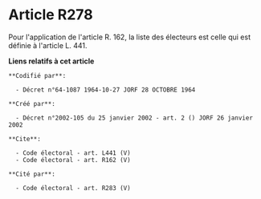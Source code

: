 # Article R278

Pour l'application de l'article R. 162, la liste des électeurs est celle qui est définie à l'article L. 441.

**Liens relatifs à cet article**

	**Codifié par**:

	  - Décret n°64-1087 1964-10-27 JORF 28 OCTOBRE 1964

	**Créé par**:

	  - Décret n°2002-105 du 25 janvier 2002 - art. 2 () JORF 26 janvier 2002

	**Cite**:

	  - Code électoral - art. L441 (V)
	  - Code électoral - art. R162 (V)

	**Cité par**:

	  - Code électoral - art. R283 (V)
